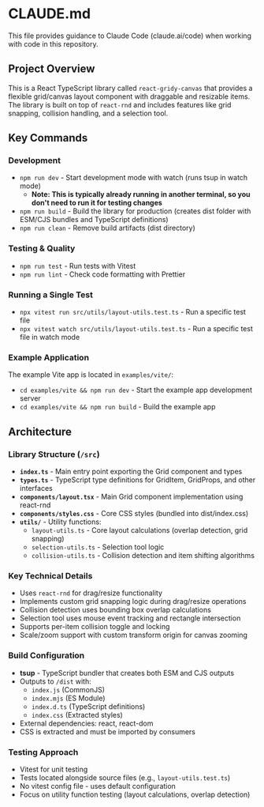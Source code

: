 # CLAUDE.md

This file provides guidance to Claude Code (claude.ai/code) when working with code in this repository.

## Project Overview

This is a React TypeScript library called `react-gridy-canvas` that provides a flexible grid/canvas layout component with draggable and resizable items. The library is built on top of `react-rnd` and includes features like grid snapping, collision handling, and a selection tool.

## Key Commands

### Development

- `npm run dev` - Start development mode with watch (runs tsup in watch mode)
  - **Note: This is typically already running in another terminal, so you don't need to run it for testing changes**
- `npm run build` - Build the library for production (creates dist folder with ESM/CJS bundles and TypeScript definitions)
- `npm run clean` - Remove build artifacts (dist directory)

### Testing & Quality

- `npm run test` - Run tests with Vitest
- `npm run lint` - Check code formatting with Prettier

### Running a Single Test

- `npx vitest run src/utils/layout-utils.test.ts` - Run a specific test file
- `npx vitest watch src/utils/layout-utils.test.ts` - Run a specific test file in watch mode

### Example Application

The example Vite app is located in `examples/vite/`:

- `cd examples/vite && npm run dev` - Start the example app development server
- `cd examples/vite && npm run build` - Build the example app

## Architecture

### Library Structure (`/src`)

- **`index.ts`** - Main entry point exporting the Grid component and types
- **`types.ts`** - TypeScript type definitions for GridItem, GridProps, and other interfaces
- **`components/layout.tsx`** - Main Grid component implementation using react-rnd
- **`components/styles.css`** - Core CSS styles (bundled into dist/index.css)
- **`utils/`** - Utility functions:
  - `layout-utils.ts` - Core layout calculations (overlap detection, grid snapping)
  - `selection-utils.ts` - Selection tool logic
  - `collision-utils.ts` - Collision detection and item shifting algorithms

### Key Technical Details

- Uses `react-rnd` for drag/resize functionality
- Implements custom grid snapping logic during drag/resize operations
- Collision detection uses bounding box overlap calculations
- Selection tool uses mouse event tracking and rectangle intersection
- Supports per-item collision toggle and locking
- Scale/zoom support with custom transform origin for canvas zooming

### Build Configuration

- **tsup** - TypeScript bundler that creates both ESM and CJS outputs
- Outputs to `/dist` with:
  - `index.js` (CommonJS)
  - `index.mjs` (ES Module)
  - `index.d.ts` (TypeScript definitions)
  - `index.css` (Extracted styles)
- External dependencies: react, react-dom
- CSS is extracted and must be imported by consumers

### Testing Approach

- Vitest for unit testing
- Tests located alongside source files (e.g., `layout-utils.test.ts`)
- No vitest config file - uses default configuration
- Focus on utility function testing (layout calculations, overlap detection)
